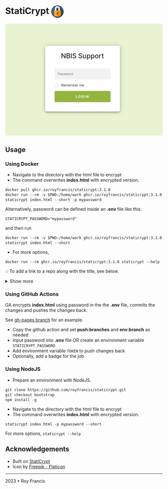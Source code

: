 # StatiCrypt <span><a href="https://github.com/royfrancis/staticrypt"><img src="staticrypt.png" style="height:40px;vertical-align:middle;"></a></span>

![preview](preview.png)

## Usage

### Using Docker

- Navigate to the directory with the html file to encrypt
- The command overwrites **index.html** with encrypted version.

```
docker pull ghcr.io/royfrancis/staticrypt:3.1.0
docker run --rm -v $PWD:/home/work ghcr.io/royfrancis/staticrypt:3.1.0 staticrypt index.html --short -p mypassword
```

Alternatively, password can be defined inside an **.env** file like this:

```
STATICRYPT_PASSWORD="mypassword"
```

and then run

```
docker run --rm -v $PWD:/home/work ghcr.io/royfrancis/staticrypt:3.1.0 staticrypt index.html --short
```

- For more options, 

```
docker run --rm ghcr.io/royfrancis/staticrypt:3.1.0 staticrypt --help
```

:bulb: To add a link to a repo along with the title, see below.

<details>
<summary>Show more</summary>

![](preview-repo.png)

Change `#` in `href='#'` to a URL. The default SVG is GitHub.

```
docker run --rm -v $PWD:/home/work ghcr.io/royfrancis/staticrypt:3.1.0 staticrypt index.html -d "enc" --short --template-title "NBIS Support&nbsp<a href='#' target='_blank'><svg width='30' height='30' xmlns='http://www.w3.org/2000/svg' viewBox='0 0 496 512'><path d='M165.9 397.4c0 2-2.3 3.6-5.2 3.6-3.3.3-5.6-1.3-5.6-3.6 0-2 2.3-3.6 5.2-3.6 3-.3 5.6 1.3 5.6 3.6zm-31.1-4.5c-.7 2 1.3 4.3 4.3 4.9 2.6 1 5.6 0 6.2-2s-1.3-4.3-4.3-5.2c-2.6-.7-5.5.3-6.2 2.3zm44.2-1.7c-2.9.7-4.9 2.6-4.6 4.9.3 2 2.9 3.3 5.9 2.6 2.9-.7 4.9-2.6 4.6-4.6-.3-1.9-3-3.2-5.9-2.9zM244.8 8C106.1 8 0 113.3 0 252c0 110.9 69.8 205.8 169.5 239.2 12.8 2.3 17.3-5.6 17.3-12.1 0-6.2-.3-40.4-.3-61.4 0 0-70 15-84.7-29.8 0 0-11.4-29.1-27.8-36.6 0 0-22.9-15.7 1.6-15.4 0 0 24.9 2 38.6 25.8 21.9 38.6 58.6 27.5 72.9 20.9 2.3-16 8.8-27.1 16-33.7-55.9-6.2-112.3-14.3-112.3-110.5 0-27.5 7.6-41.3 23.6-58.9-2.6-6.5-11.1-33.3 2.6-67.9 20.9-6.5 69 27 69 27 20-5.6 41.5-8.5 62.8-8.5s42.8 2.9 62.8 8.5c0 0 48.1-33.6 69-27 13.7 34.7 5.2 61.4 2.6 67.9 16 17.7 25.8 31.5 25.8 58.9 0 96.5-58.9 104.2-114.8 110.5 9.2 7.9 17 22.9 17 46.4 0 33.7-.3 75.4-.3 83.6 0 6.5 4.6 14.4 17.3 12.1C428.2 457.8 496 362.9 496 252 496 113.3 383.5 8 244.8 8zM97.2 352.9c-1.3 1-1 3.3.7 5.2 1.6 1.6 3.9 2.3 5.2 1 1.3-1 1-3.3-.7-5.2-1.6-1.6-3.9-2.3-5.2-1zm-10.8-8.1c-.7 1.3.3 2.9 2.3 3.9 1.6 1 3.6.7 4.3-.7.7-1.3-.3-2.9-2.3-3.9-2-.6-3.6-.3-4.3.7zm32.4 35.6c-1.6 1.3-1 4.3 1.3 6.2 2.3 2.3 5.2 2.6 6.5 1 1.3-1.3.7-4.3-1.3-6.2-2.2-2.3-5.2-2.6-6.5-1zm-11.4-14.7c-1.6 1-1.6 3.6 0 5.9 1.6 2.3 4.3 3.3 5.6 2.3 1.6-1.3 1.6-3.9 0-6.2-1.4-2.3-4-3.3-5.6-2z'/></svg></a>"
```

In this case, the encrypted html file is written inside the directory **enc**. Verify, then, move this and overwrite the original html file.

</details>

### Using GitHub Actions

GA encrypts **index.html** using password in the the **.env** file, commits the changes and pushes the changes back.

See [gh-pages branch](https://github.com/royfrancis/staticrypt/tree/gh-pages) for an example.

- Copy the github action and set **push:branches** and **env:branch** as needed
- Input password into **.env** file OR create an environment variable `STATICRYPT_PASSWORD`
- Add environment variable `TOKEN` to push changes back
- Optionally, add a badge for the job

### Using NodeJS

- Prepare an environment with NodeJS.

```
git clone https://github.com/royfrancis/staticrypt.git
git checkout bootstrap
npm install -g
```

- Navigate to the directory with the html file to encrypt
- The command overwrites **index.html** with encrypted version.

```
staticrypt index.html -p mypassword --short
```

For more options, `staticrypt --help`

## Acknowledgements

- Built on [StatiCrypt](https://github.com/robinmoisson/staticrypt/)
- Icon by [Freepik - Flaticon](https://www.flaticon.com)

---

2023 • Roy Francis
